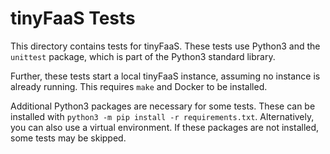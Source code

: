 # tinyFaaS Tests

This directory contains tests for tinyFaaS.
These tests use Python3 and the `unittest` package, which is part of the Python3
standard library.

Further, these tests start a local tinyFaaS instance, assuming no instance is
already running.
This requires `make` and Docker to be installed.

Additional Python3 packages are necessary for some tests.
These can be installed with `python3 -m pip install -r requirements.txt`.
Alternatively, you can also use a virtual environment.
If these packages are not installed, some tests may be skipped.
